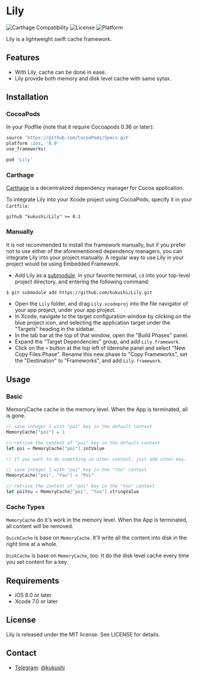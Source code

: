 # Lily

![Carthage Compatibility](https://img.shields.io/badge/Carthage-✔-f2a77e.svg?style=flat)
![License](https://img.shields.io/cocoapods/l/Lily.svg?style=flat)
![Platform](https://img.shields.io/cocoapods/p/Lily.svg?style=flat)

Lily is a lightweight swift cache framework.

## Features

* With Lily, cache can be done in ease.
* Lily provide both memory and disk level cache with same sytax.

## Installation
### CocoaPods

In your Podfile (note that it require Cocoapods 0.36 or later):

```ruby
source 'https://github.com/CocoaPods/Specs.git'
platform :ios, '8.0'
use_frameworks!

pod 'Lily'
```

### Carthage

[Carthage](https://github.com/Carthage/Carthage) is a decentralized dependency manager for Cocoa application.

To integrate Lily into your Xcode project using CocoaPods, specify it in your `Cartfile`:

```ogdl
github "kukushi/Lily" >= 0.1
```

### Manually

It is not recommended to install the framework manually, but if you prefer not to use either of the aforementioned dependency managers, you can integrate Lily into your project manually. A regular way to use Lily in your project would be using Embedded Framework.

- Add Lily as a [submodule](http://git-scm.com/docs/git-submodule). In your favorite terminal, `cd` into your top-level project directory, and entering the following command:

```bash
$ git submodule add https://github.com/kukushi/Lily.git
```

- Open the `Lily` folder, and drag `Lily.xcodeproj` into the file navigator of your app project, under your app project.
- In Xcode, navigate to the target configuration window by clicking on the blue project icon, and selecting the application target under the "Targets" heading in the sidebar.
- In the tab bar at the top of that window, open the "Build Phases" panel.
- Expand the "Target Dependencies" group, and add `Lily.framework`.
- Click on the `+` button at the top left of tdemohe panel and select "New Copy Files Phase". Rename this new phase to "Copy Frameworks", set the "Destination" to "Frameworks", and add `Lily.framework`.

## Usage

### Basic

MemoryCache cache in the memory level. When the App is terminated, all is gone.

```swift
// save integer 1 with "poi" key in the default context
MemoryCache["poi"] = 1

// retrive the content of "poi" key in the default context
let poi = MemoryCache["poi"].intValue

// If you want to do something in other context, just add other key.

// save integer 1 with "poi" key in the "You" context
MemoryCache["poi", "You"] = "Poi"

// retrive the content of "poi" key in the "You" context
let poiYou = MemoryCache["poi", "You"].stringValue

```

### Cache Types

`MemoryCache` do it's work in the memory level. When the App is terminated, all content will be removed.  

`QuickCache` is base on `MemoryCache`. It'll write all the content into disk in the right time at a whole.

`DiskCache` is base on `MemoryCache`, too. It do the disk level cache every time you set content for a key.

## Requirements

* iOS 8.0 or later
* Xcode 7.0 or later

## License

Lily is released under the MIT license. See LICENSE for details.

## Contact

* [Telegram](https://telegram.org): [@kukushi](http://telegram.me/kukushi)
